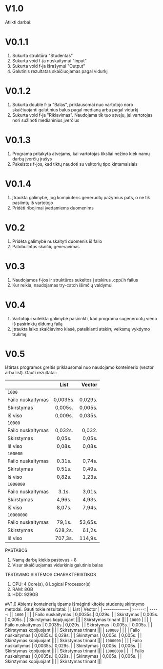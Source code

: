 # V1.0
Atlikti darbai:
# V0.1.1
1) Sukurta struktūra "Studentas"
2) Sukurta void f-ja nuskaitymui "Input"
3) Sukurta void f-ja išrašymui "Output"
4) Galutinis rezultatas skaičiuojamas pagal vidurkį
# V0.1.2
1) Sukurta double f-ja "Balas", priklausomai nuo vartotojo noro skaičiuojanti galutinius balus pagal medianą arba pagal vidurkį
2) Sukurta void f-ja "Rikiavimas". Naudojama tik tuo atveju, jei vartotojas nori sužinoti medianinius įverčius
# V0.1.3
1) Programa pritakyta atvejams, kai vartotojas tiksliai nežino kiek namų darbų įverčių įrašys
2) Pakeistos f-jos, kad tiktų naudoti su vektorių tipo kintamaisiais
# V0.1.4
1) Įtraukta galimybė, jog kompiuteris generuotų pažymius pats, o ne tik pasiimtų iš vartotojo
2) Pridėti ribojimai įvedamiems duomenims
# V0.2
1) Pridėta galimybė nuskaityti duomenis iš failo
2) Patobulintas skaičių generavimas
# V0.3
1) Naudojamos f-jos ir struktūros sukeltos į atskirus .cpp/.h failus
2) Kur reikia, naudojamas try-catch išimčių valdymui
# V0.4
1) Vartotojui suteikta galimybė pasirinkti, kad programa sugeneruotų vieno iš pasirinktų didumų failą
2) Įtraukta laiko skaičiavimo klasė, pateikianti atskirų veiksmų vykdymo trukmę
# V0.5
Ištirtas programos greitis priklausomai nuo naudojamo konteinerio (vector arba list). Gauti rezultatai:

|                   | List    | Vector  |
| -------------     |:------: | -----:  |
| `1000`            |         |         |
| Failo nuskaitymas | 0,0035s.|	0,029s. |
| Skirstymas        | 0,005s.	|	0,005s. |
| Iš viso           | 0,009s. | 0,035s. |
|`10000`            |         |         |
| Failo nuskaitymas | 0,032s.	|	0,032.  |
| Skirstymas        | 0,05s.	|	0,05s.  |
| Iš viso           | 0,08s.  | 0,08s.  |
| `100000`          |         |         |
| Failo nuskaitymas | 0.31s.	|	0,74s.  |
| Skirstymas        | 0.51s.	|	0,49s.  |
| Iš viso           | 0,82s.  | 1,23s.  |
| `1000000`         |         |         |
| Failo nuskaitymas | 3.1s.   |	3,01s.  |
| Skirstymas        | 4,96s.  |	4,93s.  |
| Iš viso           | 8,07s.  | 7,94s.  |
| `10000000`        |         |         |
| Failo nuskaitymas | 79,1s.  |	53,65s. |
| Skirstymas        | 628,2s. |	61,2s.  |
| Iš viso           | 707,3s. | 114,9s. |

PASTABOS
1) Namų darbų kiekis pastovus - 8
2) Visur skaičiuojamas vidurkinis galutinis balas


TESTAVIMO SISTEMOS CHARAKTERISTIKOS
1) CPU: 4 Core(s), 8 Logical Processor(s)
2) RAM: 8GB
3) HDD: 929GB

#V1.0
Abiems konteinerių tipams išmėginti kitokie studentų skirstymo metodai. Gauti tokie rezultatai:
|                         | List    | Vector  |
| -------------           |:------: | -----:  |
| `1000`                  |         |         |
| Failo nuskaitymas       | 0,0035s.|	0,029s. |
| Skirstymas              | 0,005s.	|	0,005s. |
| Skirstymas kopijuojant  |||
| Skirstymas trinant      |||
| `10000`                 |         |         |
| Failo nuskaitymas       | 0,0035s.|	0,029s. |
| Skirstymas              | 0,005s.	|	0,005s. |
| Skirstymas kopijuojant  |||
| Skirstymas trinant      |||
| `100000`                |         |         |
| Failo nuskaitymas       | 0,0035s.|	0,029s. |
| Skirstymas              | 0,005s.	|	0,005s. |
| Skirstymas kopijuojant  |||
| Skirstymas trinant      |||
| `1000000`               |         |         |
| Failo nuskaitymas       | 0,0035s.|	0,029s. |
| Skirstymas              | 0,005s.	|	0,005s. |
| Skirstymas kopijuojant  |||
| Skirstymas trinant      |||
| `10000000`              |         |         |
| Failo nuskaitymas       | 0,0035s.|	0,029s. |
| Skirstymas              | 0,005s.	|	0,005s. |
| Skirstymas kopijuojant  |||
| Skirstymas trinant      |||

